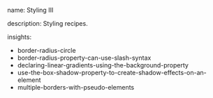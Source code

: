 name: Styling III

description: Styling recipes.

insights:

- border-radius-circle
- border-radius-property-can-use-slash-syntax
- declaring-linear-gradients-using-the-background-property
- use-the-box-shadow-property-to-create-shadow-effects-on-an-element
- multiple-borders-with-pseudo-elements
